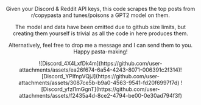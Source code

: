 <p align="center">
Given your Discord & Reddit API keys, this code scrapes the top posts from r/copypasta and tunes/poisons a GPT2 model on them. 
</p>

<p align="center">
The model and data have been omitted due to github size limits, but creating them yourself is trivial as all the code in here produces them. 
</p>

<p align="center">
Alternatively, feel free to drop me a message and I can send them to you. Happy pasta-making!
</p>

<p align="center">
![Discord_4X4LxfDk4m](https://github.com/user-attachments/assets/ea26f674-6a54-4243-8071-006391c2f314)![Discord_YPIfnpVQjJ](https://github.com/user-attachments/assets/3087ce5b-b9a0-4563-9541-fd20f6997f7d) ![Discord_yfzI1mGgnT](https://github.com/user-attachments/assets/f2435a4d-8ce2-4794-be00-0e30ad794f3f)
</p>
